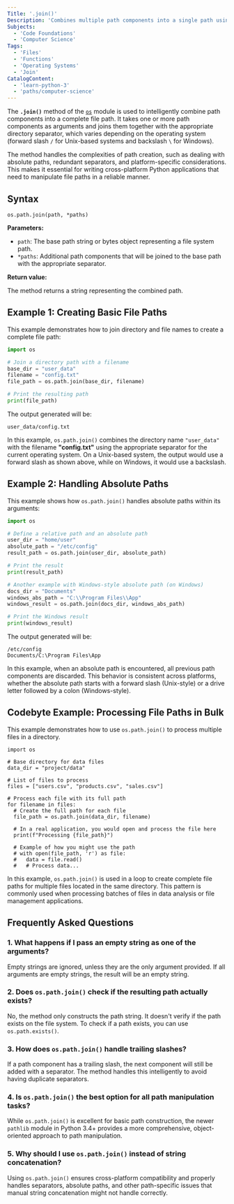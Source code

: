 ```yaml
---
Title: '.join()'
Description: 'Combines multiple path components into a single path using the appropriate file separator for the current operating system.'
Subjects:
  - 'Code Foundations'
  - 'Computer Science'
Tags:
  - 'Files'
  - 'Functions'
  - 'Operating Systems'
  - 'Join'
CatalogContent:
  - 'learn-python-3'
  - 'paths/computer-science'
---
```


The **`.join()`** method of the [`os`](https://www.codecademy.com/resources/docs/python/os-path-module) module is used to intelligently combine path components into a complete file path. It takes one or more path components as arguments and joins them together with the appropriate directory separator, which varies depending on the operating system (forward slash `/` for Unix-based systems and backslash `\` for Windows).

The method handles the complexities of path creation, such as dealing with absolute paths, redundant separators, and platform-specific considerations. This makes it essential for writing cross-platform Python applications that need to manipulate file paths in a reliable manner.

## Syntax

```pseudo
os.path.join(path, *paths)
```

**Parameters:**

- `path`: The base path string or bytes object representing a file system path.
- `*paths`: Additional path components that will be joined to the base path with the appropriate separator.

**Return value:**

The method returns a string representing the combined path.

## Example 1: Creating Basic File Paths

This example demonstrates how to join directory and file names to create a complete file path:

```py
import os

# Join a directory path with a filename
base_dir = "user_data"
filename = "config.txt"
file_path = os.path.join(base_dir, filename)

# Print the resulting path
print(file_path)
```

The output generated will be:

```shell
user_data/config.txt
```

In this example, `os.path.join()` combines the directory name `"user_data"` with the filename **"config.txt"** using the appropriate separator for the current operating system. On a Unix-based system, the output would use a forward slash as shown above, while on Windows, it would use a backslash.

## Example 2: Handling Absolute Paths

This example shows how `os.path.join()` handles absolute paths within its arguments:

```py
import os

# Define a relative path and an absolute path
user_dir = "home/user"
absolute_path = "/etc/config"
result_path = os.path.join(user_dir, absolute_path)

# Print the result
print(result_path)

# Another example with Windows-style absolute path (on Windows)
docs_dir = "Documents"
windows_abs_path = "C:\\Program Files\\App"
windows_result = os.path.join(docs_dir, windows_abs_path)

# Print the Windows result
print(windows_result)
```

The output generated will be:

```shell
/etc/config
Documents/C:\Program Files\App
```

In this example, when an absolute path is encountered, all previous path components are discarded. This behavior is consistent across platforms, whether the absolute path starts with a forward slash (Unix-style) or a drive letter followed by a colon (Windows-style).

## Codebyte Example: Processing File Paths in Bulk

This example demonstrates how to use `os.path.join()` to process multiple files in a directory.

```codebyte/python
import os

# Base directory for data files
data_dir = "project/data"

# List of files to process
files = ["users.csv", "products.csv", "sales.csv"]

# Process each file with its full path
for filename in files:
  # Create the full path for each file
  file_path = os.path.join(data_dir, filename)

  # In a real application, you would open and process the file here
  print(f"Processing {file_path}")

  # Example of how you might use the path
  # with open(file_path, 'r') as file:
  #   data = file.read()
  #   # Process data...
```

In this example, `os.path.join()` is used in a loop to create complete file paths for multiple files located in the same directory. This pattern is commonly used when processing batches of files in data analysis or file management applications.

## Frequently Asked Questions

### 1. What happens if I pass an empty string as one of the arguments?

Empty strings are ignored, unless they are the only argument provided. If all arguments are empty strings, the result will be an empty string.

### 2. Does `os.path.join()` check if the resulting path actually exists?

No, the method only constructs the path string. It doesn't verify if the path exists on the file system. To check if a path exists, you can use `os.path.exists()`.

### 3. How does `os.path.join()` handle trailing slashes?

If a path component has a trailing slash, the next component will still be added with a separator. The method handles this intelligently to avoid having duplicate separators.

### 4. Is `os.path.join()` the best option for all path manipulation tasks?

While `os.path.join()` is excellent for basic path construction, the newer `pathlib` module in Python 3.4+ provides a more comprehensive, object-oriented approach to path manipulation.

### 5. Why should I use `os.path.join()` instead of string concatenation?

Using `os.path.join()` ensures cross-platform compatibility and properly handles separators, absolute paths, and other path-specific issues that manual string concatenation might not handle correctly.
